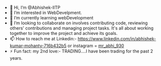 - 👋 Hi, I’m @Abhishek-IITP
- 👀 I’m interested in WebDevelpment.
- 🌱 I’m currently learning webDevelopment
- 💞️ I’m looking to collaborate on involves contributing code, reviewing others' contributions and managing project tasks. It's all about working together to improve the project and achieve its goals.
- 📫 How to reach me  at Linkedin:- https://www.linkedin.com/in/abhishek-kumar-mohanty-716b432b5 or instagram = [mr_abhi_930](https://www.instagram.com/mr_abhi_930/?hl=en)
- ⚡ Fun fact: my 2nd love:-  TRADING....I have been trading for the past 2 years.

<!---
Abhishek-IITP/Abhishek-IITP is a ✨ special ✨ repository because its `README.md` (this file) appears on your GitHub profile.
You can click the Preview link to take a look at your changes.
--->
